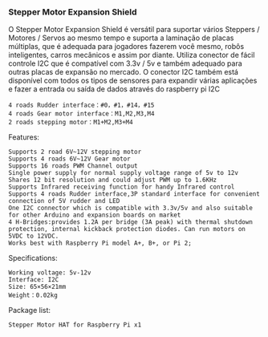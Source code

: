 ### Stepper Motor Expansion Shield

O Stepper Motor Expansion Shield é versátil para suportar vários Steppers / Motores / Servos ao mesmo tempo e suporta a laminação de placas múltiplas, que é adequada para jogadores fazerem você mesmo, robôs inteligentes, carros mecânicos e assim por diante. Utiliza conector de fácil controle I2C que é compatível com 3.3v / 5v e também adequado para outras placas de expansão no mercado. O conector I2C também está disponível com todos os tipos de sensores para expandir várias aplicações e fazer a entrada ou saída de dados através do raspberry pi I2C

    4 roads Rudder interface：#0，#1，#14，#15
    4 roads Gear motor interface：M1,M2,M3,M4
    2 roads stepping motor：M1+M2,M3+M4

Features:

    Supports 2 road 6V~12V stepping motor
    Supports 4 roads 6V~12V Gear motor
    Supports 16 roads PWM Channel output
    Single power supply for normal supply voltage range of 5v to 12v
    Shares 12 bit resolution and could adjust PWM up to 1.6KHz
    Supports Infrared receiving function for handy Infrared control
    Supports 4 roads Rudder interface,3P standard interface for convenient connection of 5V rudder and LED
    One I2C connector which is compatible with 3.3v/5v and also suitable for other Arduino and expansion boards on market
    4 H-Bridges:provides 1.2A per bridge (3A peak) with thermal shutdown protection, internal kickback protection diodes. Can run motors on 5VDC to 12VDC.
    Works best with Raspberry Pi model A+, B+, or Pi 2;

Specifications:

    Working voltage: 5v-12v
    Interface: I2C
    Size: 65×56×21mm
    Weight：0.02kg

Package list:

    Stepper Motor HAT for Raspberry Pi x1
